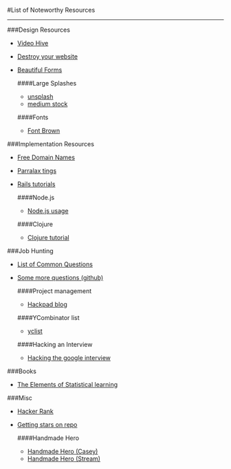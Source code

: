 #List of Noteworthy Resources
___


###Design Resources
- [Video Hive](http://videohive.net/)
- [Destroy your website](http://kickassapp.com/)
- [Beautiful Forms](http://www.typeform.com/)

	####Large Splashes
	- [unsplash](https://unsplash.com/)
	- [medium stock](https://medium.com/@dustin/stock-photos-that-dont-suck-62ae4bcbe01b)

	####Fonts
	- [Font Brown](http://fontsinuse.com/typefaces/7385/ll-brown)

###Implementation Resources
- [Free Domain Names](http://register.freenom.com/)
- [Parralax tings](http://keithclark.co.uk/articles/pure-css-parallax-websites/)
- [Rails tutorials](https://medium.com/@mackenziechild/how-i-finally-learned-rails-95e9b832675b)

	####Node.js
	- [Node.js usage](http://stackoverflow.com/questions/5062614/how-to-decide-when-to-use-node-js)

	####Clojure
	- [Clojure tutorial](http://www.4clojure.com/)


###Job Hunting
- [List of Common Questions ](https://oj.leetcode.com/problems/)
- [Some more questions (github)](https://github.com/senghuot/Interview)

	####Project management
	- [Hackpad blog](https://productmanagement.hackpad.com/I-love-Product-Management-LNdfwFBKtoO)

	####YCombinator list
	- [yclist](http://yclist.com/)

	####Hacking an Interview
	- [Hacking the google interview](http://courses.csail.mit.edu/iap/interview/Hacking_a_Google_Interview_Handout_1.pdf)

###Books
- [The Elements of Statistical learning](http://web.stanford.edu/~hastie/local.ftp/Springer/OLD/ESLII_print4.pdf)

###Misc
- [Hacker Rank](https://www.hackerrank.com/)
- [Getting stars on repo](https://medium.com/@cwRichardKim/how-to-get-hundreds-of-stars-on-your-github-project-345b065e20a2)

	####Handmade Hero
	- [Handmade Hero (Casey)](http://mollyrocket.com/casey/about.html)
	- [Handmade Hero (Stream)](http://www.twitch.tv/handmade_hero)





